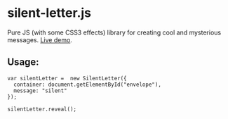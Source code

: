 silent-letter.js
================

Pure JS (with some CSS3 effects) library for creating cool and mysterious messages. [Live demo](http://pasierb.github.io/silent-letter.js/).

Usage:
------
```
var silentLetter =  new SilentLetter({
  container: document.getElementById("envelope"),                                    
  message: "silent"                                                                  
});

silentLetter.reveal();
```
